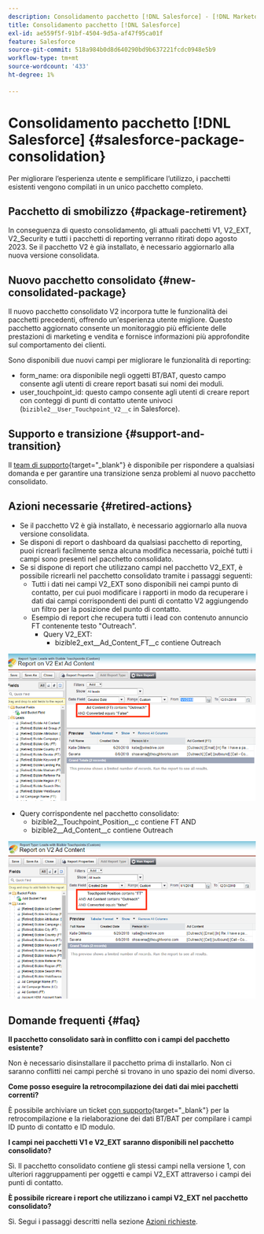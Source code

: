 ```yaml
---
description: Consolidamento pacchetto [!DNL Salesforce] - [!DNL Marketo Measure]
title: Consolidamento pacchetto [!DNL Salesforce]
exl-id: ae559f5f-91bf-4504-9d5a-af47f95ca01f
feature: Salesforce
source-git-commit: 518a984b0d8d640290bd9b637221fcdc0948e5b9
workflow-type: tm+mt
source-wordcount: '433'
ht-degree: 1%

---
```


# Consolidamento pacchetto [!DNL Salesforce] {#salesforce-package-consolidation}

Per migliorare l’esperienza utente e semplificare l’utilizzo, i pacchetti esistenti vengono compilati in un unico pacchetto completo.

## Pacchetto di smobilizzo {#package-retirement}

In conseguenza di questo consolidamento, gli attuali pacchetti V1, V2_EXT, V2_Security e tutti i pacchetti di reporting verranno ritirati dopo agosto 2023. Se il pacchetto V2 è già installato, è necessario aggiornarlo alla nuova versione consolidata.

## Nuovo pacchetto consolidato {#new-consolidated-package}

Il nuovo pacchetto consolidato V2 incorpora tutte le funzionalità dei pacchetti precedenti, offrendo un&#39;esperienza utente migliore. Questo pacchetto aggiornato consente un monitoraggio più efficiente delle prestazioni di marketing e vendita e fornisce informazioni più approfondite sul comportamento dei clienti.

Sono disponibili due nuovi campi per migliorare le funzionalità di reporting:

* form_name: ora disponibile negli oggetti BT/BAT, questo campo consente agli utenti di creare report basati sui nomi dei moduli.
* user_touchpoint_id: questo campo consente agli utenti di creare report con conteggi di punti di contatto utente univoci (`bizible2__User_Touchpoint_V2__c` in Salesforce).

## Supporto e transizione {#support-and-transition}

Il [team di supporto](https://nation.marketo.com/t5/support/ct-p/Support){target="_blank"} è disponibile per rispondere a qualsiasi domanda e per garantire una transizione senza problemi al nuovo pacchetto consolidato.

## Azioni necessarie {#retired-actions}

* Se il pacchetto V2 è già installato, è necessario aggiornarlo alla nuova versione consolidata.
* Se disponi di report o dashboard da qualsiasi pacchetto di reporting, puoi ricrearli facilmente senza alcuna modifica necessaria, poiché tutti i campi sono presenti nel pacchetto consolidato.
* Se si dispone di report che utilizzano campi nel pacchetto V2_EXT, è possibile ricrearli nel pacchetto consolidato tramite i passaggi seguenti:
   * Tutti i dati nei campi V2_EXT sono disponibili nei campi punto di contatto, per cui puoi modificare i rapporti in modo da recuperare i dati dai campi corrispondenti dei punti di contatto V2 aggiungendo un filtro per la posizione del punto di contatto.
   * Esempio di report che recupera tutti i lead con contenuto annuncio FT contenente testo &quot;Outreach&quot;.
      * Query V2_EXT:
         * bizible2_ext__Ad_Content_FT__c contiene Outreach

![](assets/package-consolidation-1.png)

* Query corrispondente nel pacchetto consolidato:
   * bizible2__Touchpoint_Position__c contiene FT AND
   * bizible2__Ad_Content__c contiene Outreach

![](assets/salesforce-package-consolidation-2.png)

## Domande frequenti {#faq}

**Il pacchetto consolidato sarà in conflitto con i campi del pacchetto esistente?**

Non è necessario disinstallare il pacchetto prima di installarlo. Non ci saranno conflitti nei campi perché si trovano in uno spazio dei nomi diverso.

**Come posso eseguire la retrocompilazione dei dati dai miei pacchetti correnti?**

È possibile archiviare un ticket [con supporto](https://nation.marketo.com/t5/support/ct-p/Support){target="_blank"} per la retrocompilazione e la rielaborazione dei dati BT/BAT per compilare i campi ID punto di contatto e ID modulo.

**I campi nei pacchetti V1 e V2_EXT saranno disponibili nel pacchetto consolidato?**

Sì.  Il pacchetto consolidato contiene gli stessi campi nella versione 1, con ulteriori raggruppamenti per oggetti e campi V2_EXT attraverso i campi dei punti di contatto.

**È possibile ricreare i report che utilizzano i campi V2_EXT nel pacchetto consolidato?**

Sì.  Segui i passaggi descritti nella sezione [Azioni richieste](#retired-actions).

